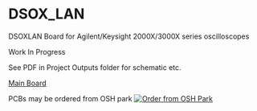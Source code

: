 # DSOX_LAN

DSOXLAN Board for Agilent/Keysight 2000X/3000X series oscilloscopes

Work In Progress

See PDF in Project Outputs folder for schematic etc.

<a href="https://github.com/podonoghue/DSOX_LAN/blob/master/Project%20Outputs%20for%20LANModule/DSO_LAN.PDF">Main Board</img></a>

PCBs may be ordered from OSH park <a href="https://oshpark.com/shared_projects/NuiYlGlP"><img src="https://oshpark.com/assets/badge-5b7ec47045b78aef6eb9d83b3bac6b1920de805e9a0c227658eac6e19a045b9c.png" alt="Order from OSH Park"></img></a>
